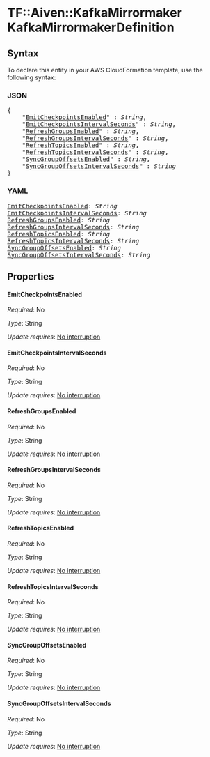 # TF::Aiven::KafkaMirrormaker KafkaMirrormakerDefinition

## Syntax

To declare this entity in your AWS CloudFormation template, use the following syntax:

### JSON

<pre>
{
    "<a href="#emitcheckpointsenabled" title="EmitCheckpointsEnabled">EmitCheckpointsEnabled</a>" : <i>String</i>,
    "<a href="#emitcheckpointsintervalseconds" title="EmitCheckpointsIntervalSeconds">EmitCheckpointsIntervalSeconds</a>" : <i>String</i>,
    "<a href="#refreshgroupsenabled" title="RefreshGroupsEnabled">RefreshGroupsEnabled</a>" : <i>String</i>,
    "<a href="#refreshgroupsintervalseconds" title="RefreshGroupsIntervalSeconds">RefreshGroupsIntervalSeconds</a>" : <i>String</i>,
    "<a href="#refreshtopicsenabled" title="RefreshTopicsEnabled">RefreshTopicsEnabled</a>" : <i>String</i>,
    "<a href="#refreshtopicsintervalseconds" title="RefreshTopicsIntervalSeconds">RefreshTopicsIntervalSeconds</a>" : <i>String</i>,
    "<a href="#syncgroupoffsetsenabled" title="SyncGroupOffsetsEnabled">SyncGroupOffsetsEnabled</a>" : <i>String</i>,
    "<a href="#syncgroupoffsetsintervalseconds" title="SyncGroupOffsetsIntervalSeconds">SyncGroupOffsetsIntervalSeconds</a>" : <i>String</i>
}
</pre>

### YAML

<pre>
<a href="#emitcheckpointsenabled" title="EmitCheckpointsEnabled">EmitCheckpointsEnabled</a>: <i>String</i>
<a href="#emitcheckpointsintervalseconds" title="EmitCheckpointsIntervalSeconds">EmitCheckpointsIntervalSeconds</a>: <i>String</i>
<a href="#refreshgroupsenabled" title="RefreshGroupsEnabled">RefreshGroupsEnabled</a>: <i>String</i>
<a href="#refreshgroupsintervalseconds" title="RefreshGroupsIntervalSeconds">RefreshGroupsIntervalSeconds</a>: <i>String</i>
<a href="#refreshtopicsenabled" title="RefreshTopicsEnabled">RefreshTopicsEnabled</a>: <i>String</i>
<a href="#refreshtopicsintervalseconds" title="RefreshTopicsIntervalSeconds">RefreshTopicsIntervalSeconds</a>: <i>String</i>
<a href="#syncgroupoffsetsenabled" title="SyncGroupOffsetsEnabled">SyncGroupOffsetsEnabled</a>: <i>String</i>
<a href="#syncgroupoffsetsintervalseconds" title="SyncGroupOffsetsIntervalSeconds">SyncGroupOffsetsIntervalSeconds</a>: <i>String</i>
</pre>

## Properties

#### EmitCheckpointsEnabled

_Required_: No

_Type_: String

_Update requires_: [No interruption](https://docs.aws.amazon.com/AWSCloudFormation/latest/UserGuide/using-cfn-updating-stacks-update-behaviors.html#update-no-interrupt)

#### EmitCheckpointsIntervalSeconds

_Required_: No

_Type_: String

_Update requires_: [No interruption](https://docs.aws.amazon.com/AWSCloudFormation/latest/UserGuide/using-cfn-updating-stacks-update-behaviors.html#update-no-interrupt)

#### RefreshGroupsEnabled

_Required_: No

_Type_: String

_Update requires_: [No interruption](https://docs.aws.amazon.com/AWSCloudFormation/latest/UserGuide/using-cfn-updating-stacks-update-behaviors.html#update-no-interrupt)

#### RefreshGroupsIntervalSeconds

_Required_: No

_Type_: String

_Update requires_: [No interruption](https://docs.aws.amazon.com/AWSCloudFormation/latest/UserGuide/using-cfn-updating-stacks-update-behaviors.html#update-no-interrupt)

#### RefreshTopicsEnabled

_Required_: No

_Type_: String

_Update requires_: [No interruption](https://docs.aws.amazon.com/AWSCloudFormation/latest/UserGuide/using-cfn-updating-stacks-update-behaviors.html#update-no-interrupt)

#### RefreshTopicsIntervalSeconds

_Required_: No

_Type_: String

_Update requires_: [No interruption](https://docs.aws.amazon.com/AWSCloudFormation/latest/UserGuide/using-cfn-updating-stacks-update-behaviors.html#update-no-interrupt)

#### SyncGroupOffsetsEnabled

_Required_: No

_Type_: String

_Update requires_: [No interruption](https://docs.aws.amazon.com/AWSCloudFormation/latest/UserGuide/using-cfn-updating-stacks-update-behaviors.html#update-no-interrupt)

#### SyncGroupOffsetsIntervalSeconds

_Required_: No

_Type_: String

_Update requires_: [No interruption](https://docs.aws.amazon.com/AWSCloudFormation/latest/UserGuide/using-cfn-updating-stacks-update-behaviors.html#update-no-interrupt)

